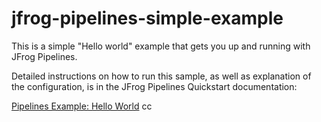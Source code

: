 # jfrog-pipelines-simple-example  

This is a simple "Hello world" example that gets you up and running with JFrog Pipelines.

Detailed instructions on how to run this sample, as well as explanation of the configuration, is in the JFrog Pipelines Quickstart documentation:

[Pipelines Example: Hello World](https://www.jfrog.com/confluence/display/JFROG/Pipeline+Example%3A+Hello+World)
cc
